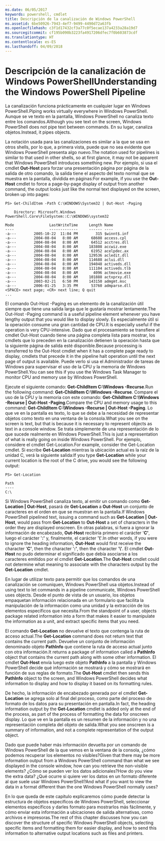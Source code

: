 ```yaml
---
ms.date: 06/05/2017
keywords: powershell, cmdlet
title: Descripción de la canalización de Windows PowerShell
ms.assetid: 6be50926-7943-4ef7-9499-4490d72a63fb
ms.openlocfilehash: c3f1d17432cf3a77c0f5ecae137a4233a28a19d7
ms.sourcegitcommit: cf195b090b3223fa4917206dfec7f0b603873cdf
ms.translationtype: HT
ms.contentlocale: es-ES
ms.lasthandoff: 04/09/2018
---
```

# <a name="understanding-the-windows-powershell-pipeline"></a><span data-ttu-id="a40bd-103">Descripción de la canalización de Windows PowerShell</span><span class="sxs-lookup"><span data-stu-id="a40bd-103">Understanding the Windows PowerShell Pipeline</span></span>
<span data-ttu-id="a40bd-104">La canalización funciona prácticamente en cualquier lugar en Windows PowerShell.</span><span class="sxs-lookup"><span data-stu-id="a40bd-104">Piping works virtually everywhere in Windows PowerShell.</span></span> <span data-ttu-id="a40bd-105">Aunque se ve texto en la pantalla, Windows PowerShell no canaliza texto entre los comandos.</span><span class="sxs-lookup"><span data-stu-id="a40bd-105">Although you see text on the screen, Windows PowerShell does not pipe text between commands.</span></span> <span data-ttu-id="a40bd-106">En su lugar, canaliza objetos.</span><span class="sxs-lookup"><span data-stu-id="a40bd-106">Instead, it pipes objects.</span></span>

<span data-ttu-id="a40bd-107">La notación usada para las canalizaciones es similar a la que se usa en otros shells, por lo que, a primera vista, puede que no sea evidente que Windows PowerShell presenta algo nuevo.</span><span class="sxs-lookup"><span data-stu-id="a40bd-107">The notation used for pipelines is similar to that used in other shells, so at first glance, it may not be apparent that Windows PowerShell introduces something new.</span></span> <span data-ttu-id="a40bd-108">Por ejemplo, si usa el cmdlet **Out-Host** para forzar una presentación página por página de la salida de otro comando, la salida tiene el aspecto del texto normal que se muestra en la pantalla, dividida en páginas:</span><span class="sxs-lookup"><span data-stu-id="a40bd-108">For example, if you use the **Out-Host** cmdlet to force a page-by-page display of output from another command, the output looks just like the normal text displayed on the screen, broken up into pages:</span></span>

```
PS> Get-ChildItem -Path C:\WINDOWS\System32 | Out-Host -Paging

    Directory: Microsoft.Windows PowerShell.Core\FileSystem::C:\WINDOWS\system32

Mode                LastWriteTime     Length Name
----                -------------     ------ ----
-a---        2005-10-22  11:04 PM        315 $winnt$.inf
-a---        2004-08-04   8:00 AM      68608 access.cpl
-a---        2004-08-04   8:00 AM      64512 acctres.dll
-a---        2004-08-04   8:00 AM     183808 accwiz.exe
-a---        2004-08-04   8:00 AM      61952 acelpdec.ax
-a---        2004-08-04   8:00 AM     129536 acledit.dll
-a---        2004-08-04   8:00 AM     114688 aclui.dll
-a---        2004-08-04   8:00 AM     194048 activeds.dll
-a---        2004-08-04   8:00 AM     111104 activeds.tlb
-a---        2004-08-04   8:00 AM       4096 actmovie.exe
-a---        2004-08-04   8:00 AM     101888 actxprxy.dll
-a---        2003-02-21   6:50 PM     143150 admgmt.msc
-a---        2006-01-25   3:35 PM      53760 admparse.dll
<SPACE> next page; <CR> next line; Q quit
...
```

<span data-ttu-id="a40bd-109">El comando Out-Host -Paging es un elemento de la canalización útil siempre que tiene una salida larga que le gustaría mostrar lentamente.</span><span class="sxs-lookup"><span data-stu-id="a40bd-109">The Out-Host -Paging command is a useful pipeline element whenever you have lengthy output that you would like to display slowly.</span></span> <span data-ttu-id="a40bd-110">Es especialmente útil si la operación consume una gran cantidad de CPU.</span><span class="sxs-lookup"><span data-stu-id="a40bd-110">It is especially useful if the operation is very CPU-intensive.</span></span> <span data-ttu-id="a40bd-111">Dado que el procesamiento se transfiere al cmdlet Out-Host cuando tiene una página completa lista para mostrar, los cmdlets que lo preceden en la canalización detienen la operación hasta que la siguiente página de salida esté disponible.</span><span class="sxs-lookup"><span data-stu-id="a40bd-111">Because processing is transferred to the Out-Host cmdlet when it has a complete page ready to display, cmdlets that precede it in the pipeline halt operation until the next page of output is available.</span></span> <span data-ttu-id="a40bd-112">Puede verlo si usa el Administrador de tareas de Windows para supervisar el uso de la CPU y la memoria de Windows PowerShell.</span><span class="sxs-lookup"><span data-stu-id="a40bd-112">You can see this if you use the Windows Task Manager to monitor CPU and memory use by Windows PowerShell.</span></span>

<span data-ttu-id="a40bd-113">Ejecute el siguiente comando: **Get-ChildItem C:\\Windows -Recurse**.</span><span class="sxs-lookup"><span data-stu-id="a40bd-113">Run the following command: **Get-ChildItem C:\\Windows -Recurse**.</span></span> <span data-ttu-id="a40bd-114">Compare el uso de la CPU y la memoria con este comando: **Get-ChildItem C:\\Windows -Recurse | Out-Host -Paging**.</span><span class="sxs-lookup"><span data-stu-id="a40bd-114">Compare the CPU and memory usage to this command: **Get-ChildItem C:\\Windows -Recurse | Out-Host -Paging**.</span></span> <span data-ttu-id="a40bd-115">Lo que ve en la pantalla es texto, lo que se debe a la necesidad de representar objetos como texto en una ventana de la consola.</span><span class="sxs-lookup"><span data-stu-id="a40bd-115">What you see on the screen is text, but that is because it is necessary to represent objects as text in a console window.</span></span> <span data-ttu-id="a40bd-116">Se trata simplemente de una representación de lo que sucede realmente en Windows PowerShell.</span><span class="sxs-lookup"><span data-stu-id="a40bd-116">This is just a representation of what is really going on inside Windows PowerShell.</span></span> <span data-ttu-id="a40bd-117">Por ejemplo, considere el cmdlet Get-Location.</span><span class="sxs-lookup"><span data-stu-id="a40bd-117">For example, consider the Get-Location cmdlet.</span></span> <span data-ttu-id="a40bd-118">Si escribe **Get-Location** mientras la ubicación actual es la raíz de la unidad C, verá la siguiente salida:</span><span class="sxs-lookup"><span data-stu-id="a40bd-118">If you type **Get-Location** while your current location is the root of the C drive, you would see the following output:</span></span>

```
PS> Get-Location

Path
----
C:\
```

<span data-ttu-id="a40bd-119">Si Windows PowerShell canaliza texto, al emitir un comando como **Get-Location | Out-Host**, pasará de **Get-Location** a **Out-Host** un conjunto de caracteres en el orden en que se muestran en la pantalla.</span><span class="sxs-lookup"><span data-stu-id="a40bd-119">If Windows PowerShell pipelined text, issuing a command such as **Get-Location | Out-Host**, would pass from **Get-Location** to **Out-Host** a set of characters in the order they are displayed onscreen.</span></span> <span data-ttu-id="a40bd-120">En otras palabras, si fuera a ignorar la información de encabezado, **Out-Host** recibiría primero el carácter '**C'**, luego el carácter '**:'** y, finalmente, el carácter '**\\'**.</span><span class="sxs-lookup"><span data-stu-id="a40bd-120">In other words, if you were to ignore the heading information, **Out-Host** would first receive the character '**C'**, then the character '**:'**, then the character '**\\'**.</span></span> <span data-ttu-id="a40bd-121">El cmdlet **Out-Host** no pudo determinar el significado que debía asociarse a los caracteres emitidos por el cmdlet **Get-Location**.</span><span class="sxs-lookup"><span data-stu-id="a40bd-121">The **Out-Host** cmdlet could not determine what meaning to associate with the characters output by the **Get-Location** cmdlet.</span></span>

<span data-ttu-id="a40bd-122">En lugar de utilizar texto para permitir que los comandos de una canalización se comuniquen, Windows PowerShell usa objetos.</span><span class="sxs-lookup"><span data-stu-id="a40bd-122">Instead of using text to let commands in a pipeline communicate, Windows PowerShell uses objects.</span></span> <span data-ttu-id="a40bd-123">Desde el punto de vista de un usuario, los objetos empaquetan información relacionada en un formulario que facilita la manipulación de la información como una unidad y la extracción de los elementos específicos que necesita.</span><span class="sxs-lookup"><span data-stu-id="a40bd-123">From the standpoint of a user, objects package related information into a form that makes it easier to manipulate the information as a unit, and extract specific items that you need.</span></span>

<span data-ttu-id="a40bd-124">El comando **Get-Location** no devuelve el texto que contenga la ruta de acceso actual.</span><span class="sxs-lookup"><span data-stu-id="a40bd-124">The **Get-Location** command does not return text that contains the current path.</span></span> <span data-ttu-id="a40bd-125">Devuelve un conjunto de información denominado objeto **PathInfo** que contiene la ruta de acceso actual junto con otra información.</span><span class="sxs-lookup"><span data-stu-id="a40bd-125">It returns a package of information called a **PathInfo** object that contains the current path along with some other information.</span></span> <span data-ttu-id="a40bd-126">El cmdlet **Out-Host** envía luego este objeto **PathInfo** a la pantalla y Windows PowerShell decide qué información se mostrará y cómo se mostrará en función de sus reglas de formato.</span><span class="sxs-lookup"><span data-stu-id="a40bd-126">The **Out-Host** cmdlet then sends this **PathInfo** object to the screen, and Windows PowerShell decides what information to display and how to display it based on its formatting rules.</span></span>

<span data-ttu-id="a40bd-127">De hecho, la información de encabezado generada por el cmdlet **Get-Location** se agrega solo al final del proceso, como parte del proceso de formato de los datos para su presentación en pantalla.</span><span class="sxs-lookup"><span data-stu-id="a40bd-127">In fact, the heading information output by the **Get-Location** cmdlet is added only at the end of the process, as part of the process of formatting the data for onscreen display.</span></span> <span data-ttu-id="a40bd-128">Lo que ve en la pantalla es un resumen de la información y no una representación completa del objeto de salida.</span><span class="sxs-lookup"><span data-stu-id="a40bd-128">What you see onscreen is a summary of information, and not a complete representation of the output object.</span></span>

<span data-ttu-id="a40bd-129">Dado que puede haber más información devuelta por un comando de Windows PowerShell de la que vemos en la ventana de la consola, ¿cómo podemos recuperar los elementos no visibles?</span><span class="sxs-lookup"><span data-stu-id="a40bd-129">Given that there may be more information output from a Windows PowerShell command than what we see displayed in the console window, how can you retrieve the non-visible elements?</span></span> <span data-ttu-id="a40bd-130">¿Cómo se pueden ver los datos adicionales?</span><span class="sxs-lookup"><span data-stu-id="a40bd-130">How do you view the extra data?</span></span> <span data-ttu-id="a40bd-131">¿Qué ocurre si quiere ver los datos en un formato diferente al que suele usar Windows PowerShell?</span><span class="sxs-lookup"><span data-stu-id="a40bd-131">And what if you want to view the data in a format different than the one Windows PowerShell normally uses?</span></span>

<span data-ttu-id="a40bd-132">En lo que queda de este capítulo explicaremos cómo puede detectar la estructura de objetos específicos de Windows PowerShell, seleccionar elementos específicos y darles formato para mostrarlos más fácilmente, y cómo enviar esta información a ubicaciones de salida alternativas, como archivos e impresoras.</span><span class="sxs-lookup"><span data-stu-id="a40bd-132">The rest of this chapter discusses how you can discover the structure of specific Windows PowerShell objects, selecting specific items and formatting them for easier display, and how to send this information to alternative output locations such as files and printers.</span></span>